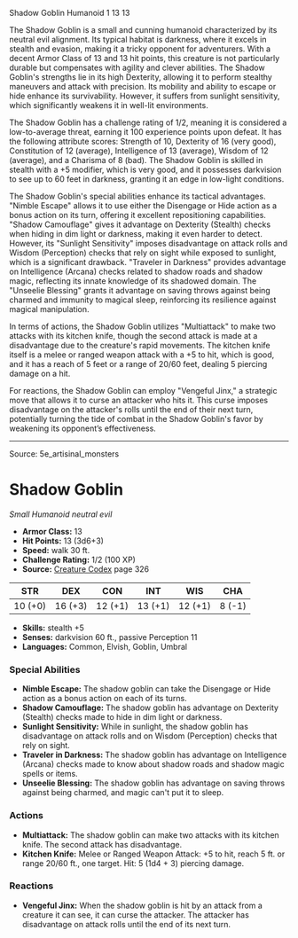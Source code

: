 <MonsterName/>Shadow Goblin</MonsterName>
<CreatureType/>Humanoid</CreatureType>
<CR/>1</CR>
<AC/>13</AC>
<HP/>13</HP>
<summary>The Shadow Goblin is a small and cunning humanoid characterized by its neutral evil alignment. Its typical habitat is darkness, where it excels in stealth and evasion, making it a tricky opponent for adventurers. With a decent Armor Class of 13 and 13 hit points, this creature is not particularly durable but compensates with agility and clever abilities. The Shadow Goblin's strengths lie in its high Dexterity, allowing it to perform stealthy maneuvers and attack with precision. Its mobility and ability to escape or hide enhance its survivability. However, it suffers from sunlight sensitivity, which significantly weakens it in well-lit environments. </summary>

<detail>

The Shadow Goblin has a challenge rating of 1/2, meaning it is considered a low-to-average threat, earning it 100 experience points upon defeat. It has the following attribute scores: Strength of 10, Dexterity of 16 (very good), Constitution of 12 (average), Intelligence of 13 (average), Wisdom of 12 (average), and a Charisma of 8 (bad). The Shadow Goblin is skilled in stealth with a +5 modifier, which is very good, and it possesses darkvision to see up to 60 feet in darkness, granting it an edge in low-light conditions.

The Shadow Goblin's special abilities enhance its tactical advantages. "Nimble Escape" allows it to use either the Disengage or Hide action as a bonus action on its turn, offering it excellent repositioning capabilities. "Shadow Camouflage" gives it advantage on Dexterity (Stealth) checks when hiding in dim light or darkness, making it even harder to detect. However, its "Sunlight Sensitivity" imposes disadvantage on attack rolls and Wisdom (Perception) checks that rely on sight while exposed to sunlight, which is a significant drawback. "Traveler in Darkness" provides advantage on Intelligence (Arcana) checks related to shadow roads and shadow magic, reflecting its innate knowledge of its shadowed domain. The "Unseelie Blessing" grants it advantage on saving throws against being charmed and immunity to magical sleep, reinforcing its resilience against magical manipulation.

In terms of actions, the Shadow Goblin utilizes "Multiattack" to make two attacks with its kitchen knife, though the second attack is made at a disadvantage due to the creature's rapid movements. The kitchen knife itself is a melee or ranged weapon attack with a +5 to hit, which is good, and it has a reach of 5 feet or a range of 20/60 feet, dealing 5 piercing damage on a hit. 

For reactions, the Shadow Goblin can employ "Vengeful Jinx," a strategic move that allows it to curse an attacker who hits it. This curse imposes disadvantage on the attacker's rolls until the end of their next turn, potentially turning the tide of combat in the Shadow Goblin's favor by weakening its opponent’s effectiveness.</detail>



---

Source: 5e_artisinal_monsters

# Shadow Goblin

*Small* *Humanoid* *neutral evil*

- **Armor Class:** 13
- **Hit Points:** 13 (3d6+3)
- **Speed:** walk 30 ft.
- **Challenge Rating:** 1/2 (100 XP)
- **Source:** [Creature Codex](https://koboldpress.com/kpstore/product/creature-codex-for-5th-edition-dnd) page 326

| STR | DEX | CON | INT | WIS | CHA |
| --- | --- | --- | --- | --- | --- |
| 10 (+0) | 16 (+3) | 12 (+1) | 13 (+1) | 12 (+1) | 8 (-1) |

- **Skills:** stealth +5
- **Senses:** darkvision 60 ft., passive Perception 11
- **Languages:** Common, Elvish, Goblin, Umbral

### Special Abilities

- **Nimble Escape:** The shadow goblin can take the Disengage or Hide action as a bonus action on each of its turns.
- **Shadow Camouflage:** The shadow goblin has advantage on Dexterity (Stealth) checks made to hide in dim light or darkness.
- **Sunlight Sensitivity:** While in sunlight, the shadow goblin has disadvantage on attack rolls and on Wisdom (Perception) checks that rely on sight.
- **Traveler in Darkness:** The shadow goblin has advantage on Intelligence (Arcana) checks made to know about shadow roads and shadow magic spells or items.
- **Unseelie Blessing:** The shadow goblin has advantage on saving throws against being charmed, and magic can't put it to sleep.

### Actions

- **Multiattack:** The shadow goblin can make two attacks with its kitchen knife. The second attack has disadvantage.
- **Kitchen Knife:** Melee or Ranged Weapon Attack: +5 to hit, reach 5 ft. or range 20/60 ft., one target. Hit: 5 (1d4 + 3) piercing damage.

### Reactions

- **Vengeful Jinx:** When the shadow goblin is hit by an attack from a creature it can see, it can curse the attacker. The attacker has disadvantage on attack rolls until the end of its next turn.




